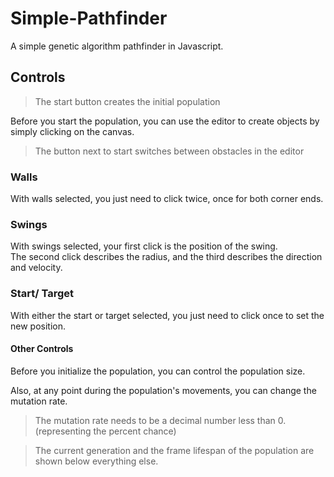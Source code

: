 # Simple-Pathfinder
A simple genetic algorithm pathfinder in Javascript.  
  
  
## Controls
> The start button creates the initial population
  
Before you start the population, you can use the editor to create objects by simply clicking on the canvas.
> The button next to start switches between obstacles in the editor
  
  
### Walls
With walls selected, you just need to click twice, once for both corner ends.
  
  
### Swings
With swings selected, your first click is the position of the swing.  
The second click describes the radius, and the third describes the direction and velocity.
  
  
### Start/ Target
With either the start or target selected, you just need to click once to set the new position.
  
  
#### Other Controls
Before you initialize the population, you can control the population size.  
  
Also, at any point during the population's movements, you can change the mutation rate.  
> The mutation rate needs to be a decimal number less than 0. (representing the percent chance)  
  
> The current generation and the frame lifespan of the population are shown below everything else.
